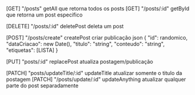 [GET] "/posts" 
getAll que retorna todos os posts 
[GET] "/posts/:id" 
getById que retorna um post especifico 

[DELETE] "/posts/:id" deletePost deleta um post 

[POST] "/posts/create" 
createPost criar publicação 
  json 
    { 
      "id": randomico, 
      "dataCriacao": new Date(), 
      "titulo": "string", 
      "conteudo": "string", 
      "etiquetas": [LISTA]
      } 

[PUT] "posts/:id" 
replacePost atualiza postagem/publicação 

[PATCH] "posts/updateTitle/:id" 
updateTitle atualizar somente o titulo da postagem 
[PATCH] "/posts/update/:id" 
updateAnything atualizar qualquer parte do post separadamente 